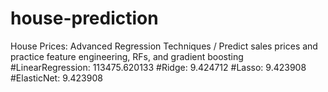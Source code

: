 # house-prediction
House Prices: Advanced Regression Techniques / Predict sales prices and practice feature engineering, RFs, and gradient boosting
#LinearRegression: 113475.620133
#Ridge: 9.424712
#Lasso: 9.423908
#ElasticNet: 9.423908
